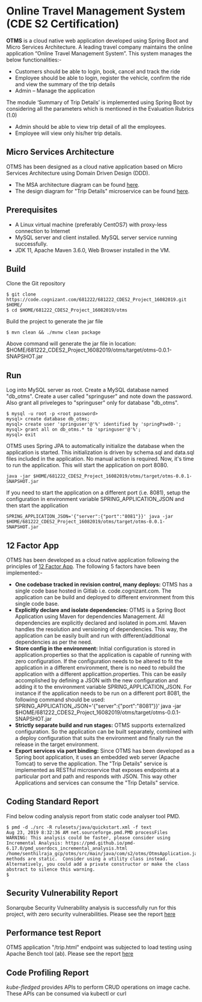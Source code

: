 # Online Travel Management System (CDE S2 Certification)

**OTMS** is a cloud native web application developed using Spring Boot and Micro Services Architecture. A leading travel company maintains the online application “Online Travel Management System”.
This system manages the below functionalities:-

- Customers should be able to login, book, cancel and track the ride
- Employee should be able to login, register the vehicle, confirm the ride and view the summary of the trip details
- Admin – Manage the application

The module ‘Summary of Trip Details’ is implemented using Spring Boot by considering all the parameters which is mentioned in the Evaluation Rubrics (1.0)

- Admin should be able to view trip detail of all the employees. 
- Employee will view only his/her trip details.


## Micro Services Architecture

OTMS has been designed as a cloud native application based on Micro Services Architecture using Domain Driven Design (DDD).

- The MSA architecture diagram can be found [here](otms_msa.jpg).
- The design diagram for "Trip Details" microservice can be found [here](trip_details_design.jpg).

## Prerequisites

- A Linux virtual machine (preferably CentOS7) with proxy-less connection to Internet
- MySQL server and client installed. MySQL server service running successfully.
- JDK 11, Apache Maven 3.6.0, Web Browser installed in the VM.

## Build

Clone the Git repository

```
$ git clone https://code.cognizant.com/681222/681222_CDES2_Project_16082019.git $HOME/
$ cd $HOME/681222_CDES2_Project_16082019/otms
```

Build the project to generate the jar file

```
$ mvn clean && ./mvnw clean package
```
Above command will generate the jar file in location: $HOME/681222_CDES2_Project_16082019/otms/target/otms-0.0.1-SNAPSHOT.jar

## Run

Log into MySQL server as root. Create a MySQL database named "db_otms". Create a user called "springuser" and note down the password. Also grant all priveleges to "springuser" only for database "db_otms".

```
$ mysql -u root -p <root password>
mysql> create database db_otms;
mysql> create user 'springuser'@'%' identified by 'springPswd0-';
mysql> grant all on db_otms.* to 'springuser'@'%';
mysql> exit
```

OTMS uses Spring JPA to automatically initialize the database when the application is started. This initialization is driven by schema.sql and data.sql files included in the application. No manual action is required. Now, it's time to run the application. This will start the application on port 8080.

```
java -jar $HOME/681222_CDES2_Project_16082019/otms/target/otms-0.0.1-SNAPSHOT.jar
```

If you need to start the application on a different port (i.e. 8081), setup the configuration in environment variable SPRING_APPLICATION_JSON and then start the application

```
SPRING_APPLICATION_JSON='{"server":{"port":"8081"}}' java -jar $HOME/681222_CDES2_Project_16082019/otms/target/otms-0.0.1-SNAPSHOT.jar
```

## 12 Factor App

OTMS has been developed as a cloud native application following the principles of [12 Factor App](https://12factor.net/). The following 5 factors have been implemented:-

- **One codebase tracked in revision control, many deploys:** OTMS has a single code base hosted in Gitlab i.e. code.cognizant.com. The application can be build and deployed to different environment from this single code base.
- **Explicitly declare and isolate dependencies:** OTMS is a Spring Boot Application using Maven for dependencies Management. All dependencies are explicitly declared and isolated in pom.xml. Maven handles the resolution and versioning of dependencies. This way, the application can be easily built and run with different/additional dependencies as per the need.
- **Store config in the environment:** Initial configuration is stored in application.properties so that the application is capable of running with zero configuration. If the configuration needs to be altered to fit the application in a different environment, there is no need to rebuild the application with a different applicattion.properties. This can be easily accomplished by defining a JSON with the new configuration and adding it to the environment variable SPRING_APPLICATION_JSON. For instance if the application needs to be run on a different port 8081, the following command should be used:
SPRING_APPLICATION_JSON='{"server":{"port":"8081"}}' java -jar $HOME/681222_CDES2_Project_16082019/otms/target/otms-0.0.1-SNAPSHOT.jar
- **Strictly separate build and run stages:** OTMS supports externalized configuration. So the application can be built separately, combined with a deploy configuration that suits the environment and finally run the release in the target environment.
- **Export services via port binding:** Since OTMS has been developed as a Spring boot application, it uses an embedded web server (Apache Tomcat) to serve the application. The "Trip Details" service is implemented as RESTful microservice that exposes endpoints at a particular port and path and responds with JSON. This way other Applications and services can consume the "Trip Details" service.

## Coding Standard Report

Find below coding analysis report from static code analyser tool PMD.

```
$ pmd -d ./src -R rulesets/java/quickstart.xml -f text
Aug 23, 2019 8:32:36 AM net.sourceforge.pmd.PMD processFiles
WARNING: This analysis could be faster, please consider using Incremental Analysis: https://pmd.github.io/pmd-6.17.0/pmd_userdocs_incremental_analysis.html
/home/senthilraja_gcp/otms/src/main/java/com/s2/otms/OtmsApplication.java:7:All methods are static.  Consider using a utility class instead. Alternatively, you could add a private constructor or make the class abstract to silence this warning.
$ 
```

## Security Vulnerability Report

Sonarqube Security Vulnerability analysis is successfully run for this project, with zero security vulnerabilities. Please see the report [here](SonarqubeReport.jpg)

## Performance test Report

OTMS application "/trip.html" endpoint was subjected to load testing using Apache Bench tool (ab). Please see the report [here](load_test_report.md)

## Code Profiling Report

_kube-fledged_ provides APIs to perform CRUD operations on image cache.  These APIs can be consumed via kubectl or curl


